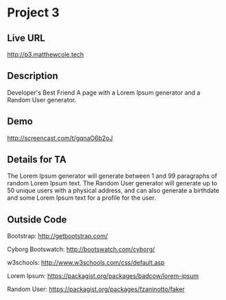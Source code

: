 # Project 3

## Live URL
<http://p3.matthewcole.tech>

## Description
Developer's Best Friend
A page with a Lorem Ipsum generator and a Random User generator.

## Demo
<http://screencast.com/t/gqnaO6b2oJ>

## Details for TA
The Lorem Ipsum generator will generate between 1 and 99 paragraphs of random Lorem Ipsum text. The Random User generator will generate up to 50 unique users with a physical address, and can also generate a birthdate and some Lorem Ipsum text for a profile for the user.

## Outside Code

Bootstrap: <http://getbootstrap.com/>

Cyborg Bootswatch: <http://bootswatch.com/cyborg/>

w3schools: <http://www.w3schools.com/css/default.asp>

Lorem Ipsum: <https://packagist.org/packages/badcow/lorem-ipsum>

Random User: <https://packagist.org/packages/fzaninotto/faker>
